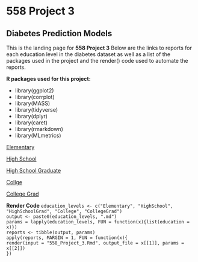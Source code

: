 # 558 Project 3
## Diabetes Prediction Models

This is the landing page for **558 Project 3** Below are the links to reports for each education level in the diabetes dataset as well as a list of the packages used in the project and the render() code used to automate the reports.

**R packages used for this project:**  
* library(ggplot2)  
* library(corrplot)  
* library(MASS)  
* library(tidyverse)  
* library(dplyr)  
* library(caret)  
* library(rmarkdown)  
* library(MLmetrics)

[Elementary](https://bphigg.github.io/558Project3/Elementary)

[High School](https://bphigg.github.io/558Project3/HighSchool)

[High School Graduate](https://bphigg.github.io/558Project3/HighSchoolGrad)

[Collge](https://bphigg.github.io/558Project3/College)

[College Grad](https://bphigg.github.io/558Project3/CollegeGrad)

**Render Code**
`education_levels <- c("Elementary", "HighSchool", "HighSchoolGrad", "College", "CollegeGrad")`  
`output <- paste0(education_levels, ".md")`  
`params = lapply(education_levels, FUN = function(x){list(education = x)})`  
`reports <- tibble(output, params)`  
`apply(reports, MARGIN = 1, FUN = function(x){`  
  `render(input = "558_Project_3.Rmd", output_file = x[[1]], params = x[[2]])`  
`})`  